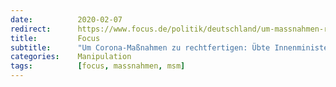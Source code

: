 ```yaml
---
date:          2020-02-07
redirect:      https://www.focus.de/politik/deutschland/um-massnahmen-repressiver-natur-zu-planen-innenministerium-liess-wissenschaftler-modell-entwickeln-um-corona-massnahmen-zu-rechtfertigen_id_12953818.html
title:         Focus
subtitle:      "Um Corona-Maßnahmen zu rechtfertigen: Übte Innenministerium Druck auf Forscher aus?"
categories:    Manipulation
tags:          [focus, massnahmen, msm]
---
```

